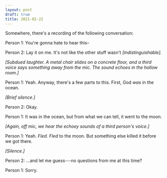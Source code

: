 ```yaml
---
layout: post
draft: true
title: 2021-02-22
---
```


Somewhere,
  there's a recording
  of the following conversation:

Person 1: You're gonna hate to hear this–

Person 2: Lay it on me. It's not like the other stuff wasn't *[indistinguishable].*

*[Subdued laughter.
  A metal chair slides
    on a concrete floor,
    and a third voice
    says something
    away from the mic.
  The sound echoes
    in the hollow room.]*

Person 1: Yeah.
Anyway,
  there's a few parts to this.
First, God *was* in the ocean.

*[Brief silence.]*

Person 2: Okay.

Person 1:
It was in the ocean,
  but
  from what we can tell,
  it went to the moon.

*[Again, off mic,
  we hear the echoey sounds
  of a third person's voice.]*

Person 1: Yeah. *Fled.*
  *Fled* to the moon.
  But something else
  killed it
  before we got there.

*[Silence.]*

Person 2:
  ...and let me guess---no
  questions from me
  at this time?

Person 1: Sorry.
